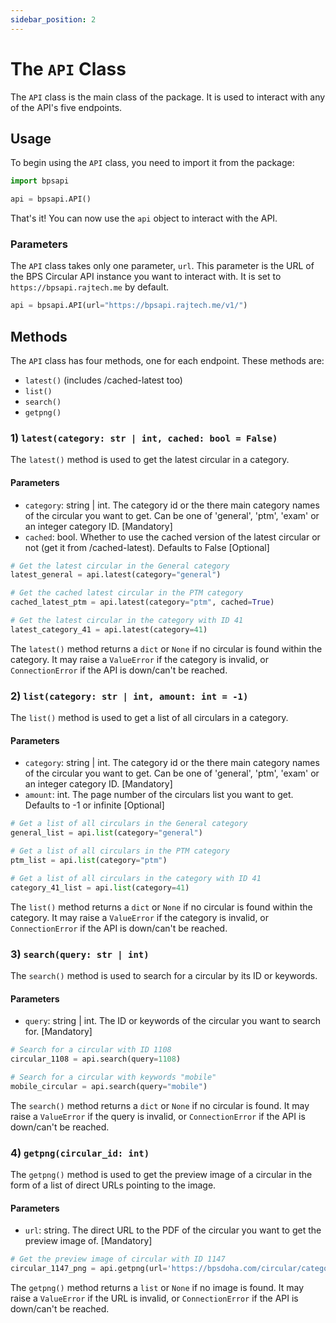 ```yaml
---
sidebar_position: 2
---
```


# The `API` Class

The `API` class is the main class of the package. It is used to interact with any of the API's five endpoints.

## Usage

To begin using the `API` class, you need to import it from the package:

```python
import bpsapi

api = bpsapi.API()
```

That's it! You can now use the `api` object to interact with the API.

### Parameters

The `API` class takes only one parameter, `url`. This parameter is the URL of the BPS Circular API instance you want to interact with. It is set to `https://bpsapi.rajtech.me` by default.


```python
api = bpsapi.API(url="https://bpsapi.rajtech.me/v1/")
```

## Methods

The `API` class has four methods, one for each endpoint. These methods are:

- `latest()` (includes /cached-latest too)
- `list()`
- `search()`
- `getpng()`


### 1) `latest(category: str | int, cached: bool = False)`

The `latest()` method is used to get the latest circular in a category. 

#### Parameters

- `category`: string | int. The category id or the there main category names of the circular you want to get. Can be one of 'general', 'ptm', 'exam' or an integer category ID. [Mandatory]
- `cached`: bool. Whether to use the cached version of the latest circular or not (get it from /cached-latest). Defaults to False [Optional]

```python
# Get the latest circular in the General category
latest_general = api.latest(category="general")

# Get the cached latest circular in the PTM category
cached_latest_ptm = api.latest(category="ptm", cached=True)

# Get the latest circular in the category with ID 41
latest_category_41 = api.latest(category=41)
```

The `latest()` method returns a `dict` or `None` if no circular is found within the category. It may raise a `ValueError` if the category is invalid, or `ConnectionError` if the API is down/can't be reached. 


### 2) `list(category: str | int, amount: int = -1)`

The `list()` method is used to get a list of all circulars in a category. 

#### Parameters

- `category`: string | int. The category id or the there main category names of the circular you want to get. Can be one of 'general', 'ptm', 'exam' or an integer category ID. [Mandatory]
- `amount`: int. The page number of the circulars list you want to get. Defaults to -1 or infinite [Optional]

```python
# Get a list of all circulars in the General category
general_list = api.list(category="general")

# Get a list of all circulars in the PTM category
ptm_list = api.list(category="ptm")

# Get a list of all circulars in the category with ID 41
category_41_list = api.list(category=41)
```

The `list()` method returns a `dict` or `None` if no circular is found within the category. It may raise a `ValueError` if the category is invalid, or `ConnectionError` if the API is down/can't be reached.

### 3) `search(query: str | int)`

The `search()` method is used to search for a circular by its ID or keywords.

#### Parameters

- `query`: string | int. The ID or keywords of the circular you want to search for. [Mandatory]

```python
# Search for a circular with ID 1108
circular_1108 = api.search(query=1108)

# Search for a circular with keywords "mobile"
mobile_circular = api.search(query="mobile")
```

The `search()` method returns a `dict` or `None` if no circular is found. It may raise a `ValueError` if the query is invalid, or `ConnectionError` if the API is down/can't be reached.

### 4) `getpng(circular_id: int)`

The `getpng()` method is used to get the preview image of a circular in the form of a list of direct URLs pointing to the image.

#### Parameters

- `url`: string. The direct URL to the PDF of the circular you want to get the preview image of. [Mandatory]

```python
# Get the preview image of circular with ID 1147
circular_1147_png = api.getpng(url='https://bpsdoha.com/circular/category/38-circular-ay-2022-23?download=1147')
```

The `getpng()` method returns a `list` or `None` if no image is found. It may raise a `ValueError` if the URL is invalid, or `ConnectionError` if the API is down/can't be reached.


